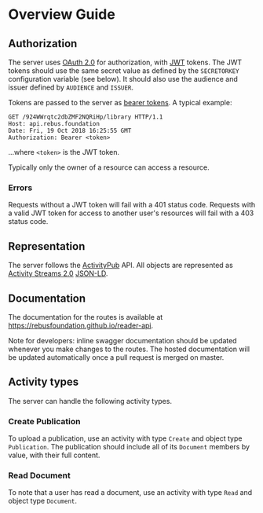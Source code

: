 # Overview Guide

## Authorization

The server uses [OAuth 2.0](https://oauth.net/2/) for authorization, with [JWT](https://jwt.io/)
tokens. The JWT tokens should use the same secret value as defined by the `SECRETORKEY`
configuration variable (see below). It should also use the audience and issuer defined by `AUDIENCE`
and `ISSUER`.

Tokens are passed to the server as [bearer tokens](https://oauth.net/2/bearer-tokens/). A typical
example:

```
GET /924WWrqtc2dbZMF2NQRiHp/library HTTP/1.1
Host: api.rebus.foundation
Date: Fri, 19 Oct 2018 16:25:55 GMT
Authorization: Bearer <token>
```

...where `<token>` is the JWT token.

Typically only the owner of a resource can access a resource.

### Errors

Requests without a JWT token will fail with a 401 status code. Requests with a valid JWT token for
access to another user's resources will fail with a 403 status code.

## Representation

The server follows the [ActivityPub](https://www.w3.org/TR/activitypub/) API. All objects are
represented as [Activity Streams 2.0](https://www.w3.org/TR/activitystreams-core/)
[JSON-LD](https://json-ld.org/).

## Documentation

The documentation for the routes is available at https://rebusfoundation.github.io/reader-api.

Note for developers: inline swagger documentation should be updated whenever you make changes to the
routes. The hosted documentation will be updated automatically once a pull request is merged on
master.

## Activity types

The server can handle the following activity types.

### Create Publication

To upload a publication, use an activity with type `Create` and object type `Publication`. The
publication should include all of its `Document` members by value, with their full content.

### Read Document

To note that a user has read a document, use an activity with type `Read` and object type
`Document`.
